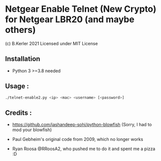 # Netgear Enable Telnet (New Crypto) for Netgear LBR20 (and maybe others)
(c) B.Kerler 2021
Licensed under MIT License

## Installation
- Python 3 >=3.8 needed

## Usage :

```bash
./telnet-enable2.py <ip> <mac> <username> [<password>]
```

## Credits :
- https://github.com/jashandeep-sohi/python-blowfish (Sorry, I had to mod your blowfish)

- Paul Gebheim's original code from 2009, which no longer works

- Ryan Roosa @RRoosA2, who pushed me to do it and spent me a pizza :D

